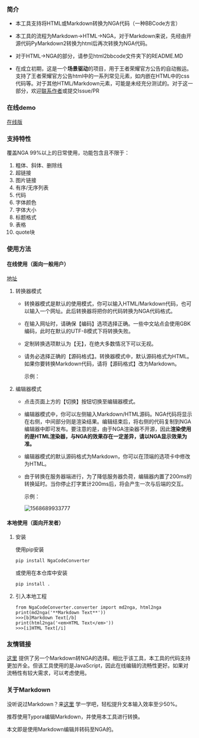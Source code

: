 ### 简介

- 本工具支持将HTML或Markdown转换为NGA代码（一种BBCode方言）

- 本工具的流程为Markdown->HTML->NGA，对于Markdown来说，先经由开源代码PyMarkdown2转换为html后再次转换为NGA代码。
- 对于HTML->NGA的部分，请参见html2bbcode文件夹下的README.MD
- 在成立初期，这是一个**场景驱动**的项目，用于王者荣耀官方公告的自动搬运。支持了王者荣耀官方公告html中的一系列常见元素，如内嵌在HTML中的css代码等。对于其他HTML/Markdown元素，可能是未经充分测试的。对于这一部分，欢迎[联系作者](mailto:3160105216@zju.edu.cn)或提交Issue/PR

### 在线demo

[在线版](https://ricochet.cn/tools/html2bbc)

### 支持特性

覆盖NGA 99%以上的日常使用，功能包含且不限于：

1. 粗体、斜体、删除线
2. 超链接
3. 图片链接
4. 有序/无序列表
5. 代码
6. 字体颜色
7. 字体大小
8. 标题格式
9. 表格
10. quote块

### 使用方法

#### 在线使用（面向一般用户）

[地址](https://ricochet.cn/tools/html2bbc)

1. 转换器模式

   - 转换器模式是默认的使用模式，你可以输入HTML/Markdown代码，也可以输入一个网址。此后转换器将把你的代码转换为NGA代码格式。

   - 在输入网址时，请确保【编码】选项选择正确。一些中文站点会使用GBK编码，此时在默认的UTF-8模式下将转换失败。

   - 定制转换选项默认为【无】，在绝大多数情况下可以无视。

   - 请务必选择正确的【源码格式】。转换器模式中，默认源码格式为HTML。如果你要转换Markdown代码，请将【源码格式】改为Markdown。

     示例：

2. 编辑器模式

   - 点击页面上方的【切换】按钮切换至编辑器模式。

   - 编辑器模式中，你可以左侧输入Markdown/HTML源码。NGA代码将显示在右侧，中间部分则是渲染结果。编辑结束后，将右侧的代码复制到NGA编辑器中即可发布。要注意的是，由于NGA渲染器不开源，因此**渲染使用的是HTML渲染器，与NGA的效果存在一定差异，请以NGA显示效果为准。**

   - 编辑器模式的默认源码格式为Markdown，你可以在顶端的选项卡中修改为HTML。

   - 由于转换在服务器端进行，为了降低服务器负荷，编辑器内置了200ms的转换延时。当你停止打字累计200ms后，将会产生一次与后端的交互。

     示例：

     ![1568689933777](C:\Users\sjn\AppData\Roaming\Typora\typora-user-images\1568689933777.png)

#### 本地使用（面向开发者）

1. 安装

    使用pip安装

    ```bash
    pip install NgaCodeConverter
    ```

    或使用在本仓库中安装

    ```bash
    pip install .
    ```

2. 引入本地工程

    ```
    from NgaCodeConverter.converter import md2nga, html2nga
    print(md2nga('**Markdown Text**'))
    >>>[b]Markdown Text[/b]
    print(html2nga('<em>HTML Text</em>'))
    >>>[i]HTML Text[/i]
    ```

### 友情链接

[这里](<https://bbs.nga.cn/read.php?tid=17938274>) 提供了另一个Markdown转NGA的选择。相比于该工具，本工具的代码支持更加齐全。但该工具使用的是JavaScript，因此在线编辑的流畅性更好。如果对流畅性有较大需求，可以考虑使用。

### 关于Markdown

没听说过Markdown？来[这里](https://github.com/adam-p/markdown-here/wiki/Markdown-Cheatsheet) 学一学吧，轻松提升文本输入效率至少50%。

推荐使用Typora编辑Markdown，并使用本工具进行转换。

本文即是使用Markdown编辑并转码至NGA的。

